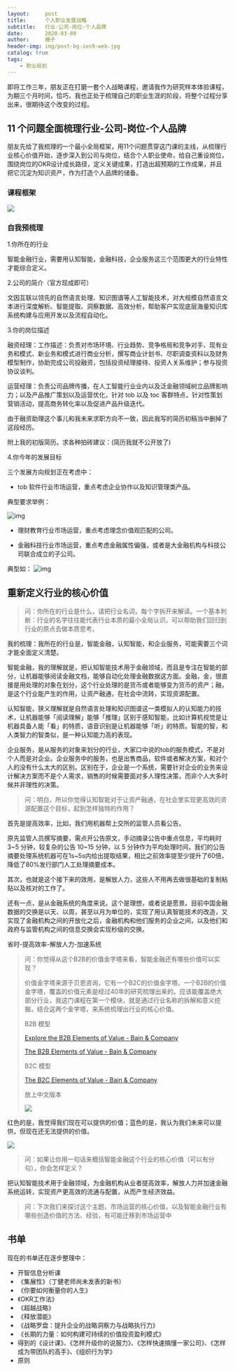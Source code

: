 ```yaml
---
layout:     post
title:      个人职业发展战略
subtitle:   行业-公司-岗位-个人品牌
date:       2020-03-09
author:     姗子
header-img: img/post-bg-ios9-web.jpg
catalog: true
tags:
    - 职业规划
---
```




即将工作三年，朋友正在打磨一套个人战略课程，邀请我作为研究样本体验课程，为期三个月时间，恰巧，我也正处于梳理自己的职业生涯的阶段，将整个过程分享出来，很期待这个改变的过程。

## 11 个问题全面梳理行业-公司-岗位-个人品牌

朋友先给了我梳理的一个最小全局框架，用11个问题贯穿这门课的主线，从梳理行业核心价值开始，逐步深入到公司与岗位，结合个人职业使命，给自己重设岗位，围绕岗位的OKR设计成长路径，定义关键成果，打造出超预期的工作成果，并且把它沉淀为知识资产，作为打造个人品牌的储备。

### 课程框架

![](https://tva1.sinaimg.cn/large/00831rSTly1gcopndv1gvj30nf08xq4p.jpg)

### 自我预梳理

1.你所在的行业

智能金融行业，需要用认知智能，金融科技，企业服务这三个范围更大的行业特性才能综合定义。

2.公司的简介（官方现成即可）

文因互联以领先的自然语言处理、知识图谱等人工智能技术，对大规模自然语言文本进行深度解析、智能提取、洞察数据、高效分析，帮助客户实现底层海量知识库系统构建与应用开发以及流程自动化。 

3.你的岗位描述

融资经理：工作描述：负责对市场环境、行业趋势、竞争格局和竞争对手、现有业务和模式、新业务和模式进行商业分析，撰写商业计划书、尽职调查资料以及财务模型制作，协助完成公司投融资，包括投资经理接待、投资人关系维护；参与投资协议谈判。

运营经理：负责公司品牌传播，在人工智能行业业内以及泛金融领域树立品牌影响力；以及产品推广策划以及运营优化，针对 tob 以及 toc 客群特点，针对性策划营销活动，提高商务转化率以及促进产品升级迭代。 

由于融资助理这个事儿和我未来求职方向不一致，因此我写的简历初稿当中删掉了这段经历。

附上我的初版简历。求各种拍砖建议：(简历我就不公开放了)

4.你今年的发展目标

 三个发展方向规划正在考虑中：

- tob 软件行业市场运营，重点考虑企业协作以及知识管理类产品。

典型要求举例：

![img](https://uploader.shimo.im/f/IQ3tUBJTdpAW1P5I.png!thumbnail)       

- 理财教育行业市场运营，重点考虑理念价值观匹配的公司。

- 金融科技行业市场运营，重点考虑金融属性偏强，或者是大金融机构与科技公司联合成立的子公司。

典型如：         ![img](https://uploader.shimo.im/f/8qjC49a4yXA6OxvR.png!thumbnail)       

## 重新定义行业的核心价值

> 问：你所在的行业是什么，请把行业名词，每个字拆开来解读。一个基本判断：行业的名字往往能代表行业本质的最小全局认识。可以帮助我们回归到行业的原点去做本质思考。

我的梳理：我所在的行业是，智能金融，认知智能，和企业服务，可能需要三个词才能全面定义清楚。

智能金融，我的理解就是，把认知智能技术用于金融领域，而且是专注在智能的部分，让机器能够阅读金融文档，能够自动化处理金融数据这方面。金融，金，很直接是用处理的对象在划分，这个行业处理的是货币或者能够变为货币的资产；融，是这个行业能产生的作用，让资产融通，在社会中流转，实现资源配置。

认知智能，狭义理解就是自然语言处理和知识图谱这一类模拟人的认知能力的技术，让机器能够「阅读理解」能够「推理」区别于感知智能，比如计算机视觉是让机器具备人能「看」的特质，语音识别是让机器能够「听」的特质。智能的智，和人类智力的智类似，是一种认知能力高的表现。

企业服务，是从服务的对象来划分的行业，大家口中说的tob的服务模式，不是对个人而是对企业。企业服务中的服务，也是出售商品，软件或者解决方案，和对个人的没有什么太大的区别。区别在于，企业是一个系统，需要针对企业的业务来设计解决方案而不是个人需求，销售的时候需要面对多人理性决策，而非个人大多时候并非理性的决策。

> 问：明白，所以你觉得认知智能对于让资产融通，在社会里实现更高效的资源配置这个目标，起到怎样独特的作用？

首先是提高效率，比如，我们用机器帮上交所的监管人员看公告。

原先监管人员撰写摘要，需点开公告原文，手动摘录公告中重点信息，平均耗时 3~5 分钟，较复杂的公告 10~15 分钟，以 5 分钟作为平均处理时间，我们的公告摘要处理系统机器可在1s~5s内给出提取结果，相比之前效率提至少提升了60倍，降低了80%发行部门人工处理摘要成本。

其次，也就是这个接下来的效用，是解放人力，这些人不用再去做很基础的复制粘贴以及核对的工作了。

还有一点，是从金融系统的角度来说。这个是理想，或者说是愿景。目前中国金融数据的交换是以天、以周，甚至以月为单位的，实现了用认真智能技术的改造，又实现了金融机构之间的开放化之后，金融机构和他们服务的企业之间，以及他们和政府与监管机构之间的信息交换会实现秒级的交换。

省时-提高效率-解放人力-加速系统

> 问：你觉得从这个B2B的价值金字塔来看，智能金融还有哪些价值可以实现？
>
> 价值金字塔来源于贝恩咨询，它有一个B2C的价值金字塔、一个B2B的价值金字塔，覆盖的价值元素是经过40年的研究梳理出来的。应该能覆盖绝大部分行业，我这门课程在第一个模块，就是通过行业名称的拆解和意义挖掘，结合这两个金字塔，来系统梳理出行业的核心价值。
>
> B2B 模型
>
> [Explore the B2B Elements of Value - Bain & Company](https://www.bain.com/insights/explore-the-b2b-elements-of-value-interactive/)
>
> [The B2B Elements of Value - Bain & Company](https://www.bain.com/insights/the-b2b-elements-of-value-hbr/)
>
> B2C 模型
>
> [The B2C Elements of Value - Bain & Company](https://www.bain.com/insights/eov-b2c-infographic/)
>
> 放上中文版本
>
> ![](https://tva1.sinaimg.cn/large/00831rSTly1gcood18z6hj30u00zbn37.jpg)

红色的是，我觉得我们现在可以提供的价值；蓝色的是，我认为我们未来可以提供，但现在还无法提供的价值。

![](https://tva1.sinaimg.cn/large/00831rSTly1gcopg5hdtoj30j20js411.jpg)

> 问：如果让你用一句话来概括智能金融这个行业的核心价值（可以有分句），你会怎样定义？

把认知智能技术用于金融领域，为金融机构从业者提高效率，解放人力并加速金融系统运转，实现资产更高效的流通与配置，从而产生经济效益。

> 问：下次我们来探讨这个主题，市场运营的核心价值，以及智能金融行业有哪些创造价值的方法、经验，有可能迁移到市场运营中



## 书单

现在的书单还在逐步整理中：

- 开智信息分析课
- 《集展性》（丁健老师尚未发表的新书）
- 《你要如何衡量你的人生》
- 《OKR工作法》
- 《超越战略》
- 《释放潜能》
- 《战略罗盘：提升企业的战略洞察力与战略执行力》
- 《长期的力量：如何构建可持续的价值投资盈利模式》
- 得到的《设计课》、《怎样升级你的说服力》、《怎样快速搞懂一家公司》、《怎样成为带团队的高手》、《组织行为学》
- 原则
